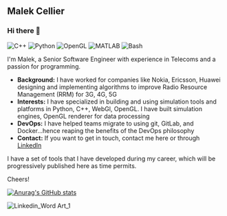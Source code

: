 ## Malek Cellier

### Hi there 👋

![C++](https://img.shields.io/badge/C++-Advanced-b3cde0)
![Python](https://img.shields.io/badge/Python-Expert-005b96)
![OpenGL](https://img.shields.io/badge/OpenGL-Advanced-b3cde0)
![MATLAB](https://img.shields.io/badge/MATLAB-Expert-005b96)
![Bash](https://img.shields.io/badge/Bash-Advanced-b3cde0)

<!--from https://github.com/Ileriayo/markdown-badges
![OpenGL](https://img.shields.io/badge/OpenGL-%23FFFFFF.svg?style=for-the-badge&logo=opengl)
![Threejs](https://img.shields.io/badge/threejs-black?style=for-the-badge&logo=three.js&logoColor=white
![WebGL](https://img.shields.io/badge/WebGL-990000?logo=webgl&logoColor=white&style=for-the-badge)
![Visual Studio Code](https://img.shields.io/badge/Visual%20Studio%20Code-0078d7.svg?style=for-the-badge&logo=visual-studio-code&logoColor=white)
![C](https://img.shields.io/badge/c-%2300599C.svg?style=for-the-badge&logo=c&logoColor=white)
![C++](https://img.shields.io/badge/c++-%2300599C.svg?style=for-the-badge&logo=c%2B%2B&logoColor=white)
![HTML5](https://img.shields.io/badge/html5-%23E34F26.svg?style=for-the-badge&logo=html5&logoColor=white)
![Markdown](https://img.shields.io/badge/markdown-%23000000.svg?style=for-the-badge&logo=markdown&logoColor=white)
![Python](https://img.shields.io/badge/python-3670A0?style=for-the-badge&logo=python&logoColor=ffdd54)
![YAML](https://img.shields.io/badge/yaml-%23ffffff.svg?style=for-the-badge&logo=yaml&logoColor=151515)
![Matplotlib](https://img.shields.io/badge/Matplotlib-%23ffffff.svg?style=for-the-badge&logo=Matplotlib&logoColor=black)
![NumPy](https://img.shields.io/badge/numpy-%23013243.svg?style=for-the-badge&logo=numpy&logoColor=white)
![Pandas](https://img.shields.io/badge/pandas-%23150458.svg?style=for-the-badge&logo=pandas&logoColor=white)
![Docker](https://img.shields.io/badge/docker-%230db7ed.svg?style=for-the-badge&logo=docker&logoColor=white)
![Grafana](https://img.shields.io/badge/grafana-%23F46800.svg?style=for-the-badge&logo=grafana&logoColor=white)
![](https://img.shields.io/badge/C-00599C?style=for-the-badge&logo=c&logoColor=white)
![](https://img.shields.io/badge/Python-14354C?style=for-the-badge&logo=python&logoColor=white)
![](https://img.shields.io/badge/C%2B%2B-00599C?style=for-the-badge&logo=c%2B%2B&logoColor=white)
![](https://img.shields.io/badge/Flask-000000?style=for-the-badge&logo=flask&logoColor=white)
-->

I'm Malek, a Senior Software Engineer with experience in Telecoms and a passion for programming.

- **Background:** I have worked for companies like Nokia, Ericsson, Huawei designing and implementing algorithms to improve Radio Resource Management (RRM) for 3G, 4G, 5G
- **Interests:** I have specialized in building and using simulation tools and platforms in Python, C++, WebGl, OpenGL. I have built simulation engines, OpenGL renderer for data processing
- **DevOps:** I have helped teams migrate to using git, GitLab, and Docker...hence reaping the benefits of the DevOps philosophy
- **Contact:** If you want to get in touch, contact me here or through [LinkedIn](https://www.linkedin.com/in/malekcellier)

I have a set of tools that I have developed during my career, which will be progressively published here as time permits.

Cheers!

[![Anurag's GitHub stats](https://github-readme-stats.vercel.app/api?username=malekcellier)](https://github.com/malekcellier/github-readme-stats)

![Linkedin_Word Art_1](https://github.com/malekcellier/malekcellier/assets/3883114/cfb61fb8-e7c1-4b72-80b6-f3644279b8ae)

<!--
**malekcellier/malekcellier** is a ✨ _special_ ✨ repository because its `README.md` (this file) appears on your GitHub profile.

Here are some ideas to get you started:

- 🔭 I’m currently working on ...
- 🌱 I’m currently learning ...
- 👯 I’m looking to collaborate on ...
- 🤔 I’m looking for help with ...
- 💬 Ask me about ...
- 📫 How to reach me: ...
- 😄 Pronouns: ...
- ⚡ Fun fact: ...
-->
